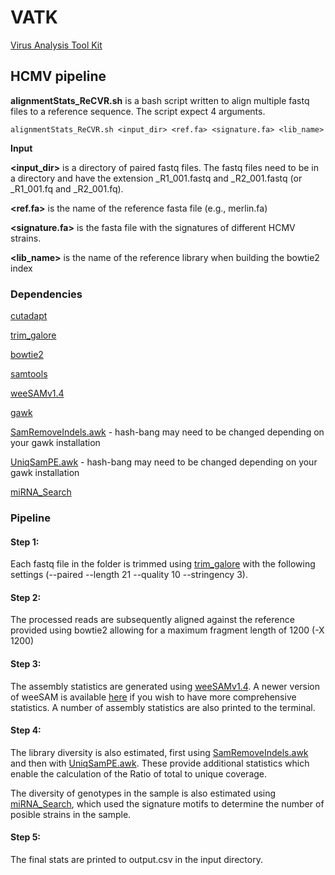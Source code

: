 # VATK
[Virus Analysis Tool Kit](https://github.com/centre-for-virus-research/VATK)

## HCMV pipeline

**alignmentStats_ReCVR.sh** is a bash script written to align multiple fastq files
to a reference sequence. The script expect 4 arguments.

```
alignmentStats_ReCVR.sh <input_dir> <ref.fa> <signature.fa> <lib_name>
```

**Input**

**\<input_dir\>** is a directory of paired fastq files. The fastq files need to be in a directory 
and have the extension \_R1\_001.fastq and \_R2\_001.fastq (or \_R1\_001.fq and \_R2\_001.fq).

**\<ref.fa\>** is the name of the reference fasta file (e.g., merlin.fa)

**\<signature.fa\>** is the fasta file with the signatures of different HCMV strains.

**\<lib_name\>** is the name of the reference library when building the bowtie2 index

### Dependencies

[cutadapt](https://cutadapt.readthedocs.io/en/stable/)

[trim_galore](https://www.bioinformatics.babraham.ac.uk/projects/trim_galore/)

[bowtie2](http://bowtie-bio.sourceforge.net/bowtie2/index.shtml)

[samtools](https://sourceforge.net/projects/samtools/files/)

[weeSAMv1.4](https://github.com/centre-for-virus-research/weeSAM/blob/master/legacy_versions/weeSAMv1.4)

[gawk](https://www.gnu.org/software/gawk/) 

[SamRemoveIndels.awk](https://github.com/centre-for-virus-research/VATK/blob/master/AssemblyPostProcessing/SamRemoveIndels.awk) - hash-bang may need to be changed depending on your gawk installation

[UniqSamPE.awk](https://github.com/centre-for-virus-research/VATK/blob/master/AssemblyPostProcessing/UniqSamPE.awk) - hash-bang may need to be changed depending on your gawk installation

[miRNA_Search](https://github.com/centre-for-virus-research/VATK/tree/master/GenotypingTools)
 
 
### Pipeline

#### Step 1:

Each fastq file in the folder is trimmed using [trim_galore](https://github.com/FelixKrueger/TrimGalore)
 with the following settings (--paired --length 21 --quality 10 --stringency 3).

#### Step 2:

The processed reads are subsequently aligned against the reference provided using bowtie2 
allowing for a maximum fragment length of 1200 (-X 1200)

#### Step 3:
 
The assembly statistics are generated using [weeSAMv1.4](https://github.com/centre-for-virus-research/weeSAM/blob/master/legacy_versions/weeSAMv1.4).
A newer version of weeSAM is available [here](https://github.com/centre-for-virus-research/weeSAM) 
if you wish to have more comprehensive statistics.
A number of assembly statistics are also printed to the terminal.
 
#### Step 4:

The library diversity is also estimated, first using  [SamRemoveIndels.awk](https://github.com/centre-for-virus-research/VATK/blob/master/AssemblyPostProcessing/SamRemoveIndels.awk) 
and then with [UniqSamPE.awk](https://github.com/centre-for-virus-research/VATK/blob/master/AssemblyPostProcessing/UniqSamPE.awk).
These provide additional statistics which enable the calculation of the Ratio of total to unique coverage.

The diversity of genotypes in the sample is also estimated using [miRNA_Search](https://github.com/centre-for-virus-research/VATK/tree/master/GenotypingTools), 
which used the signature motifs to determine the number of posible strains in the sample.

#### Step 5:

The final stats are printed to output.csv in the input directory.
